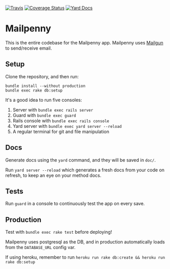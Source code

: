 [![Travis](https://img.shields.io/travis/payloadtech/mailpenny.svg?maxAge=2592000)]()
[![Coverage Status](https://coveralls.io/repos/github/payloadtech/mailpenny/badge.svg?branch=master)](https://coveralls.io/github/payloadtech/mailpenny?branch=master)
[![Yard Docs](http://img.shields.io/badge/yard-docs-blue.svg)](http://www.rubydoc.info/github/payloadtech/mailpenny/master/frames)

Mailpenny
=========

This is the entire codebase for the Mailpenny app. Mailpenny uses [Mailgun](http://mailgun.com) to send/receive email.

## Setup

Clone the repository, and then run:  

```
bundle install --without production
bundle exec rake db:setup
```

It's a good idea to run five consoles:

1. Server with `bundle exec rails server`
2. Guard with `bundle exec guard`
3. Rails console with `bundle exec rails console`
4. Yard server with `bundle exec yard server --reload`
5. A regular terminal for git and file manipulation

## Docs

Generate docs using the `yard` command, and they will be saved in `doc/`.

Run `yard server --reload` which generates a fresh docs from your code on refresh, to keep an
eye on your method docs.

## Tests

Run `guard` in a console to continuously test the app on every save.

## Production

Test with `bundle exec rake test` before deploying!

Mailpenny uses postgresql as the DB, and in production automatically loads from
the `DATABASE_URL` config var.

If using heroku, remember to run
`heroku run rake db:create && heroku run rake db:setup`
